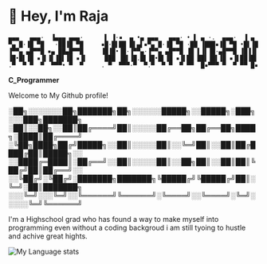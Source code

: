 # 👋 Hey, I'm Raja

  
    ▄▄▄   ▄▄▄·  ▐▄▄▄ ▄▄▄·      ▌ ▐·▪  ▄ •▄ ▄▄▄   ▄▄▄· • ▌ ▄ ·.  ▄▄▄·  ▐ ▄ 
    ▀▄ █·▐█ ▀█   ·██▐█ ▀█     ▪█·█▌██ █▌▄▌▪▀▄ █·▐█ ▀█ ·██ ▐███▪▐█ ▀█ •█▌▐█
    ▐▀▀▄ ▄█▀▀█ ▪▄ ██▄█▀▀█     ▐█▐█•▐█·▐▀▀▄·▐▀▀▄ ▄█▀▀█ ▐█ ▌▐▌▐█·▄█▀▀█ ▐█▐▐▌
    ▐█•█▌▐█ ▪▐▌▐▌▐█▌▐█ ▪▐▌     ███ ▐█▌▐█.█▌▐█•█▌▐█ ▪▐▌██ ██▌▐█▌▐█ ▪▐▌██▐█▌
    .▀  ▀ ▀  ▀  ▀▀▀• ▀  ▀     . ▀  ▀▀▀·▀  ▀.▀  ▀ ▀  ▀ ▀▀  █▪▀▀▀ ▀  ▀ ▀▀ █▪

**C_Programmer**


Welcome to My Github profile!                                        


░██╗░░░░░░░██╗███████╗██╗░░░░░░█████╗░░█████╗░███╗░░░███╗███████╗
░██║░░██╗░░██║██╔════╝██║░░░░░██╔══██╗██╔══██╗████╗░████║██╔════╝
░╚██╗████╗██╔╝█████╗░░██║░░░░░██║░░╚═╝██║░░██║██╔████╔██║█████╗░░
░░████╔═████║░██╔══╝░░██║░░░░░██║░░██╗██║░░██║██║╚██╔╝██║██╔══╝░░
░░╚██╔╝░╚██╔╝░███████╗███████╗╚█████╔╝╚█████╔╝██║░╚═╝░██║███████╗
░░░╚═╝░░░╚═╝░░╚══════╝╚══════╝░╚════╝░░╚════╝░╚═╝░░░░░╚═╝╚══════╝

                                              
I'm a Highschool grad who has found a way to make myself into programming even without a coding backgroud i am still tyoing to hustle
and achive great hights.

![My Language stats](https://github-readme-stats-eight-theta.vercel.app/api/top-langs/?username=KingVikraman&layout=compact&langs_count=8&hide_border=true)
<br />
<!--
**KingVikraman/KingVikraman** is a ✨ _special_ ✨ repository because its `README.md` (this file) appears on your GitHub profile.

Here are some ideas to get you started:

- 🔭 I’m currently working on ...
- 🌱 I’m currently learning ...
- 👯 I’m looking to collaborate on ...
- 🤔 I’m looking for help with ...
- 💬 Ask me about ...
- 📫 How to reach me: ...
- 😄 Pronouns: ...
- ⚡ Fun fact: ...
-->
